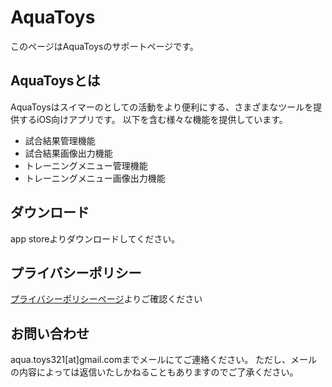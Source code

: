 # AquaToys
このページはAquaToysのサポートページです。

## AquaToysとは
AquaToysはスイマーのとしての活動をより便利にする、さまざまなツールを提供するiOS向けアプリです。
以下を含む様々な機能を提供しています。
- 試合結果管理機能
- 試合結果画像出力機能
- トレーニングメニュー管理機能
- トレーニングメニュー画像出力機能

## ダウンロード
app storeよりダウンロードしてください。

## プライバシーポリシー
[プライバシーポリシーページ](./privacyPolicy/)よりご確認ください

## お問い合わせ
aqua.toys321[at]gmail.comまでメールにてご連絡ください。
ただし、メールの内容によっては返信いたしかねることもありますのでご了承ください。

